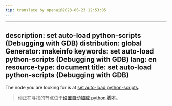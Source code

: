 ```yaml
---
tip: translate by openai@2023-06-23 12:53:05
...
```

---
description: set auto-load python-scripts (Debugging with GDB)
distribution: global
Generator: makeinfo
keywords: set auto-load python-scripts (Debugging with GDB)
lang: en
resource-type: document
title: set auto-load python-scripts (Debugging with GDB)
--------------------------------------------------------

The node you are looking for is at [set auto-load python-scripts](Python-Auto_002dloading.html#set-auto_002dload-python_002dscripts).

> 你正在寻找的节点位于[设置自动加载 python 脚本](Python-Auto_002dloading.html#set-auto_002dload-python_002dscripts)。

